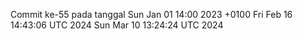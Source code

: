 Commit ke-55 pada tanggal Sun Jan 01 14:00 2023 +0100
Fri Feb 16 14:43:06 UTC 2024
Sun Mar 10 13:24:24 UTC 2024
